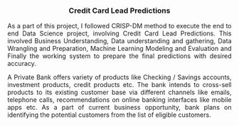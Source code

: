 <h3 align="center">Credit Card Lead Predictions</h3>

<p align="justify">As a part of this project, I followed CRISP-DM method to execute the end to end Data Science project, involving Credit Card Lead Predictions. This involved Business Understanding, Data understanding and gathering, Data Wrangling and Preparation, Machine Learning Modeling and Evaluation and Finally the working system to prepare the final predictions with desired accuracy.

<p align="justify">A Private Bank offers variety of products like Checking / Savings accounts, investment products, credit products etc. The bank intends to cross-sell products to its existing customer base via different channels like emails, telephone calls, recommendations on online banking interfaces like mobile apps etc. As a part of current business opportunity, bank plans on identifying the potential customers from the list of eligible customers. </p>

<br/>